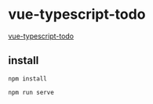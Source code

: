 # vue-typescript-todo

[vue-typescript-todo](https://codesandbox.io/embed/quirky-feather-xdils?fontsize=14&hidenavigation=1&theme=dark&view=preview)


## install

```
npm install

npm run serve
```

